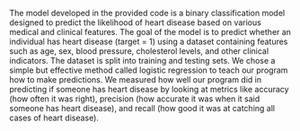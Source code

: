 The model developed in the provided code is a binary classification model designed to predict the likelihood of heart disease based on various medical and clinical features.
The goal of the model is to predict whether an individual has heart disease (target = 1) using a dataset containing features such as age, sex, blood pressure, cholesterol levels, and other clinical indicators.
The dataset is split into training and testing sets. 
We chose a simple but effective method called logistic regression to teach our program how to make predictions.
We measured how well our program did in predicting if someone has heart disease by looking at metrics like accuracy (how often it was right), precision (how accurate it was when it said someone has heart disease), and recall (how good it was at catching all cases of heart disease).
